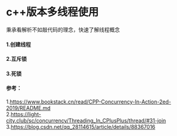 # c++版本多线程使用
秉承看解析不如敲代码的理念，快速了解线程概念
#### 1.创建线程
#### 2.互斥锁
#### 3.死锁
#### 参考：
1.https://www.bookstack.cn/read/CPP-Concurrency-In-Action-2ed-2019/README.md  
2.https://light-city.club/sc/concurrency/Threading_In_CPlusPlus/thread/#31-join  
3.https://blog.csdn.net/qq_28114615/article/details/88367016  
